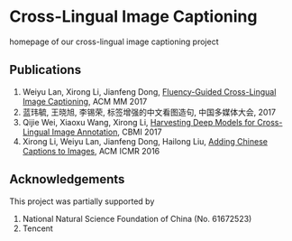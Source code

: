 # Cross-Lingual Image Captioning
homepage of our cross-lingual image captioning project


## Publications

1. Weiyu Lan, Xirong Li, Jianfeng Dong, [Fluency-Guided Cross-Lingual Image Captioning](https://arxiv.org/abs/1708.04390), ACM MM 2017
2. 蓝玮毓, 王晓旭, 李锡荣, 标签增强的中文看图造句, 中国多媒体大会, 2017
3. Qijie Wei, Xiaoxu Wang, Xirong Li, [Harvesting Deep Models for Cross-Lingual Image Annotation](https://doi.org/10.1145/3095713.3095751), CBMI 2017
4. Xirong Li, Weiyu Lan, Jianfeng Dong, Hailong Liu, [Adding Chinese Captions to Images](https://doi.org/10.1145/2911996.2912049), ACM ICMR 2016

## Acknowledgements

This project was partially supported by 

1. National Natural Science Foundation of China (No. 61672523)
2. Tencent
